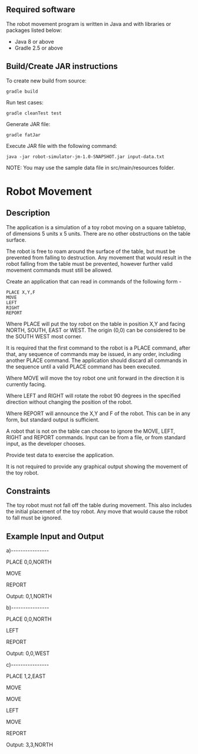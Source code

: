 Required software
-------------------

The robot movement program is written in Java and with libraries or packages listed below:

* Java 8 or above
* Gradle 2.5 or above

Build/Create JAR instructions
------------------------------

To create new build from source:
```
gradle build
```
Run test cases:
```
gradle cleanTest test
```

Generate JAR file:
```
gradle fatJar
```

Execute JAR file with the following command:
```
java -jar robot-simulator-jm-1.0-SNAPSHOT.jar input-data.txt
```

NOTE: You may use the sample data file in src/main/resources folder.

Robot Movement
===================

Description
-----------

The application is a simulation of a toy robot moving on a square tabletop, of dimensions 5 units x 5 units. There are no other obstructions on the table surface.

The robot is free to roam around the surface of the table, but must be prevented from falling to destruction. Any movement that would result in the robot falling from the table must be prevented, however further valid movement commands must still be allowed.

Create an application that can read in commands of the following form -

    PLACE X,Y,F
    MOVE
    LEFT
    RIGHT
    REPORT
    

Where PLACE will put the toy robot on the table in position X,Y and facing NORTH, SOUTH, EAST or WEST. The origin (0,0) can be considered to be the SOUTH WEST most corner.

It is required that the first command to the robot is a PLACE command, after that, any sequence of commands may be issued, in any order, including another PLACE command. The application should discard all commands in the sequence until a valid PLACE command has been executed.

Where MOVE will move the toy robot one unit forward in the direction it is currently facing.

Where LEFT and RIGHT will rotate the robot 90 degrees in the specified direction without changing the position of the robot.

Where REPORT will announce the X,Y and F of the robot. This can be in any form, but standard output is sufficient.

A robot that is not on the table can choose to ignore the MOVE, LEFT, RIGHT and REPORT commands. Input can be from a file, or from standard input, as the developer chooses.

Provide test data to exercise the application.

It is not required to provide any graphical output showing the movement of the toy robot.

Constraints
-----------

The toy robot must not fall off the table during movement. This also includes the initial placement of the toy robot. 
Any move that would cause the robot to fall must be ignored.


Example Input and Output
------------------------

a)----------------

PLACE 0,0,NORTH

MOVE

REPORT

Output: 0,1,NORTH

b)----------------

PLACE 0,0,NORTH

LEFT

REPORT

Output: 0,0,WEST

c)----------------

PLACE 1,2,EAST

MOVE

MOVE

LEFT

MOVE

REPORT

Output: 3,3,NORTH

